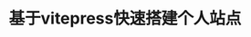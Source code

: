 ---
layout: post
title:  "基于vitepress快速搭建个人站点"
categories: [md, js, others]
last_modified_at: 2023-08-30
toc: true
---